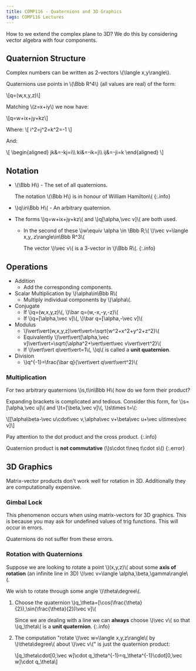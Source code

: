 ```yaml
---
title: COMP116 - Quaternions and 3D Graphics
tags: COMP116 Lectures
---
```

How to we extend the complex plane to 3D? We do this by considering vector algebra with four components.

## Quaternion Structure
Complex numbers can be written as 2-vectors &#92;(\langle x,y\rangle&#92;).

Quaternions use points in &#92;(\Bbb R^4&#92;) (all values are real) of the form:

&#92;[q=(w,x,y,z)&#92;]

Matching &#92;(z=x+iy&#92;) we now have:

&#92;[q=w+ix+jy+kz&#92;]

Where:
&#92;[
i^2=j^2=k^2=-1
&#92;]

And:

&#92;[
\begin{aligned}
jk&=-kj=i&#92;&#92;
ki&=-ik=j&#92;&#92;
ij&=-ji=k
\end{aligned}
&#92;]

## Notation

* &#92;(\Bbb H&#92;) - The set of all quaternions.

	The notation &#92;(\Bbb H&#92;) is in honour of William Hamilton&#92;(
	{:.info}
* &#92;)q\in\Bbb H&#92;( - An arbitrary quaternion.
* The forms &#92;)q=w+ix+jy+kz&#92;( and &#92;)q[\alpha,\vec v]&#92;( are both used.
	*	In the second of these &#92;)w\equiv \alpha \in \Bbb R;&#92;( &#92;)\vec v=\langle x,y,.z\rangle\in\Bbb R^3&#92;(
	
		The vector &#92;)\vec v&#92;( is a 3-vector in &#92;)\Bbb R&#92;(.
		{:.info}

## Operations

* Addition
	* Add the corresponding components.
* Scalar Multiplication by &#92;)\alpha\in\Bbb R&#92;(
	* Multiply individual components by &#92;)\alpha&#92;(.
* Conjugate
	* If &#92;)q=(w,x,y,z)&#92;(, &#92;)\bar q=(w,-x,-y,-z)&#92;(
	* If &#92;)q=[\alpha,\vec v]&#92;(, &#92;)\bar q=[\alpha,-\vec v]&#92;(
* Modulus
	* &#92;)\vert\vert(w,x,y,z)\vert\vert=\sqrt{w^2+x^2+y^2+z^2}&#92;(
	* Equivalently &#92;)\vert\vert[\alpha,\vec v]\vert\vert=\sqrt{\alpha^2+\vert\vert\vec v\vert\vert^2}&#92;(
	* If &#92;)\vert\vert q\vert\vert=1&#92;(, &#92;)q&#92;( is called a **unit quaternion**.
* Division
	* &#92;)q^{-1}=\frac{\bar q}{\vert\vert q\vert\vert^2}&#92;(
	
### Multiplication
For two arbitrary quaternions &#92;)s,t\in\Bbb H&#92;( how do we form their product?

Expanding brackets is complicated and tedious. Consider this form, for &#92;)s=[\alpha,\vec u]&#92;( and &#92;)t=[\beta,\vec v]&#92;(, &#92;)s\times t=&#92;(:

&#92;[[\alpha\beta-\vec u\cdot\vec v,\alpha\vec v+\beta\vec u+\vec u\times\vec v]&#92;]

Pay attention to the dot product and the cross product.
{:.info}

Quaternion product is **not commutative** (&#92;)s\cdot t\neq t\cdot s&#92;()
{:.error}

## 3D Graphics
Matrix-vector products don't work well for rotation in 3D. Additionally they are computationally expensive.

### Gimbal Lock
This phenomenon occurs when using matrix-vectors for 3D graphics. This is because you may ask for undefined values of trig functions. This will occur in errors.

Quaternions do not suffer from these errors.

### Rotation with Quaternions
Suppose we are looking to rotate a point &#92;)(x,y,z)&#92;( about some **axis of rotation** (an infinite line in 3D) &#92;)\vec v=\langle \alpha,\beta,\gamma\rangle&#92;(.

We wish to rotate through some angle &#92;)\theta\degree&#92;(.

1. Choose the quaternion &#92;)q_\theta=[\cos(\frac{\theta}{2}),\sin(\frac{\theta}{2})\vec v]&#92;(

	Since we are dealing with a line we can **always** choose &#92;)\vec v&#92;( so that &#92;)q_\theta&#92;( is a **unit quaternion**.
	{:.info}
1. The computation "rotate &#92;)\vec w=\langle x,y,z\rangle&#92;( by &#92;)\theta\degree&#92;( about &#92;)\vec v&#92;(" is just the quaternion product:

	&#92;[q_\theta\cdot[0,\vec w]\cdot q_\theta^{-1}=q_\theta^{-1}\cdot[0,\vec w]\cdot q_\theta&#92;]
